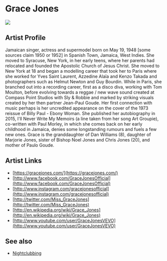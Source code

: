 # Grace Jones

![](../../asssets/artists/Grace_Jones.png)

## Artist Profile

Jamaican singer, actress and supermodel born on May 19, 1948 [some sources claim 1950 or 1952] in Spanish Town, Jamaica, West Indies. She moved to Syracuse, New York, in her early teens, where her parents had relocated and founded the Apostolic Church of Jesus Christ.
She moved to New York at 18 and began a modelling career that took her to Paris where she worked for Yves Saint Laurent, Azzedine Alaïa and Kenzo Takada and photographers such as Helmut Newton and Guy Bourdin. While in Paris, she branched out into a recording career, first as a disco diva, working with Tom Moulton, before evolving towards a reggae / new wave sound created at Compass Point Studios with Sly &amp; Robbie and marked by striking visuals created by her then partner Jean-Paul Goude.
Her first connection with music perhaps is her uncredited appearance on the cover of the 1973 reissue of Billy Paul - Ebony Woman.
She published her autobiography in 2015, I'll Never Write My Memoirs (a line taken from her song Art Groupie), co-written with Paul Morley, in which she comes back on her early childhood in Jamaica, denies some longstanding rumours and fuels a few new ones.
Grace is the granddaughter of Dan Williams (8), daughter of Marjorie Jones, sister of Bishop Noel Jones and Chris Jones (20), and mother of Paulo Goude.

## Artist Links

- [https://gracejones.com/](https://gracejones.com/)
- [http://www.facebook.com/GraceJonesOfficial](http://www.facebook.com/GraceJonesOfficial)
- [http://www.instagram.com/gracejonesofficial](http://www.instagram.com/gracejonesofficial)
- [http://twitter.com/Miss_GraceJones](http://twitter.com/Miss_GraceJones)
- [http://en.wikipedia.org/wiki/Grace_Jones](http://en.wikipedia.org/wiki/Grace_Jones)
- [http://www.youtube.com/user/GraceJonesVEVO](http://www.youtube.com/user/GraceJonesVEVO)


## See also

- [Nightclubbing](Grace_Jones-Nightclubbing.md)
